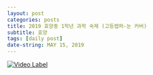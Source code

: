 ```yaml
---
layout: post
categories: posts
title: 2019 효양중 1학년 과학 숙제 (고등랩퍼-눈 커버)
subtitle: 효양
tags: [daily post]
date-string: MAY 15, 2019
---
```


[![Video Label](http://img.youtube.com/vi/wy-O4RAEDOc/0.jpg)](https://youtu.be/wy-O4RAEDOc)
